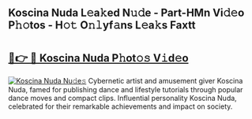 ## Koscina Nuda L𝚎a𝚔ed N𝚞𝚍e - Part-HMn Vi𝚍𝚎o P𝚑𝚘tos - H𝚘𝚝 O𝚗𝚕yf𝚊ns L𝚎a𝚔s Faxtt

# <h2><a href="http://kfcrcvg.oniu.top/?m=Koscina+Nuda">🔗👉 🔴 Koscina Nuda P𝚑ot𝚘𝚜 V𝚒d𝚎o</a></h2>

[![Koscina Nuda Nu𝚍e𝚜](https://i.imgur.com/0qMVB7G.gif)](http://kfcrcvg.oniu.top/?m=Koscina+Nuda)
Cybernetic artist and amusement giver Koscina Nuda, famed for publishing dance and lifestyle tutorials through popular dance moves and compact clips. Influential personality Koscina Nuda, celebrated for their remarkable achievements and impact on society.  
